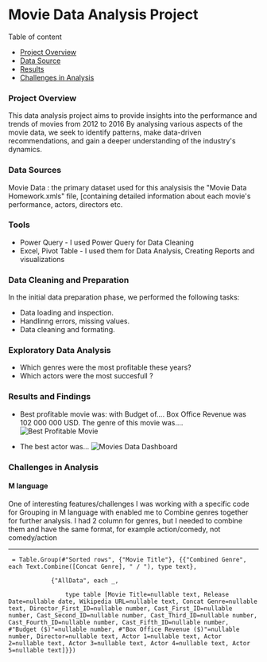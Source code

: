 # Movie Data Analysis Project
Table of content 
 - [Project Overview](#project-overview)
 - [Data Source](#data-sources)
 - [Results](#results-and-findings)
 - [Challenges in Analysis](#challenges-in-analysis)
### Project Overview
This data analysis project aims to provide insights into the performance and trends of movies from 2012 to 2016
By analysing various aspects of the movie data, we seek to identify patterns, make data-driven recommendations, and gain a deeper understanding of the industry's dynamics.

### Data Sources
Movie Data : the primary dataset used for this analysisis the "Movie Data Homework.xmls" file, [containing detailed information about each movie's performance, actors, directors etc.

### Tools
 - Power Query - I used Power Query for Data Cleaning
 - Excel, Pivot Table - I used them for Data Analysis, Creating Reports and visualizations
   
### Data Cleaning and Preparation
In the initial data preparation phase, we performed the following tasks:
 - Data loading and inspection.
 - Handlinng errors, missing values.
 - Data cleaning and formating.

### Exploratory Data Analysis
 - Which genres were the most profitable these years?
 - Which actors were the most succesfull ?

### Results and Findings
 - Best profitable movie was: with Budget of.... Box Office Revenue was 102 000 000 USD. The genre of this movie was....
![Best Profitable Movie](https://github.com/user-attachments/assets/fd37798a-6de0-495e-b543-2393b8223067)


 - The best actor was...
![Movies Data Dashboard](https://github.com/user-attachments/assets/b24e4466-139e-4263-87ae-1e5108a5c971)



### Challenges in Analysis 
#### M language
One of interesting features/challenges I was working with a specific code for Grouping in M language with enabled me to Combine genres together for further analysis.
I had 2 column for genres, but I needed to combine them and have the same format, for example action/comedy, not comedy/action

--- 
```
 = Table.Group(#"Sorted rows", {"Movie Title"}, {{"Combined Genre", each Text.Combine([Concat Genre], " / "), type text},

            {"AllData", each _, 

                type table [Movie Title=nullable text, Release Date=nullable date, Wikipedia URL=nullable text, Concat Genre=nullable text, Director_First_ID=nullable number, Cast_First_ID=nullable number, Cast_Second_ID=nullable number, Cast_Third_ID=nullable number, Cast_Fourth_ID=nullable number, Cast_Fifth_ID=nullable number, #"Budget ($)"=nullable number, #"Box Office Revenue ($)"=nullable number, Director=nullable text, Actor 1=nullable text, Actor 2=nullable text, Actor 3=nullable text, Actor 4=nullable text, Actor 5=nullable text]}})

```
